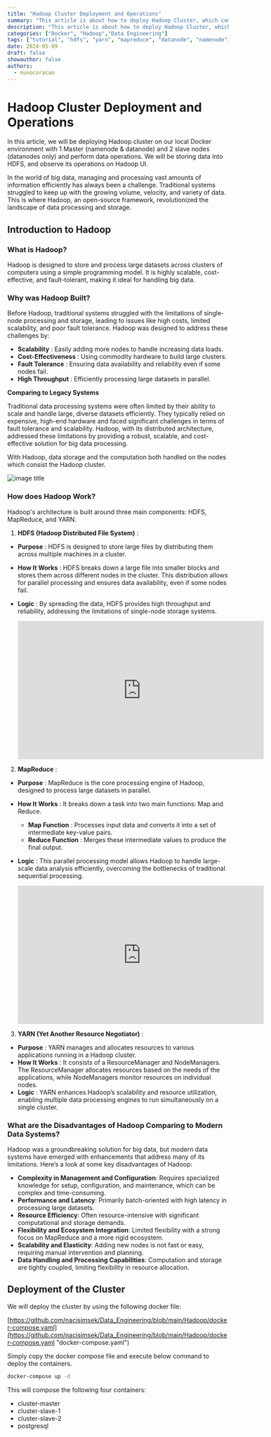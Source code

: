 ```yaml
---
title: "Hadoop Cluster Deployment and Operations"
summary: "This article is about how to deploy Hadoop Cluster, which components it has, how the data is stored and managed in HDFS, how the calculation is done via MapReduce, and how Yarn manage the resources"
description: "This article is about how to deploy Hadoop Cluster, which components it has, how the data is stored and managed in HDFS, how the calculation is done via MapReduce, and how Yarn manage the resources"
categories: ["Docker", "Hadoop","Data Engineering"]
tags: ["tutorial", "hdfs", "yarn", "mapreduce", "datanode", "namenode"]
date: 2024-05-09
draft: false
showauthor: false
authors:
  - nunocoracao
---
```

# Hadoop Cluster Deployment and Operations

In this article, we will be deploying Hadoop cluster on our local Docker environment with 1 Master (namenode & datanode) and 2 slave nodes (datanodes only) and perform data operations. We will be storing data into HDFS, and observe its operations on Hadoop UI.

In the world of big data, managing and processing vast amounts of information efficiently has always been a challenge. Traditional systems struggled to keep up with the growing volume, velocity, and variety of data. This is where Hadoop, an open-source framework, revolutionized the landscape of data processing and storage.

## Introduction to Hadoop

### What is Hadoop?

Hadoop is designed to store and process large datasets across clusters of computers using a simple programming model. It is highly scalable, cost-effective, and fault-tolerant, making it ideal for handling big data.

### Why was Hadoop Built?

Before Hadoop, traditional systems struggled with the limitations of single-node processing and storage, leading to issues like high costs, limited scalability, and poor fault tolerance. Hadoop was designed to address these challenges by:

* **Scalability** : Easily adding more nodes to handle increasing data loads.
* **Cost-Effectiveness** : Using commodity hardware to build large clusters.
* **Fault Tolerance** : Ensuring data availability and reliability even if some nodes fail.
* **High Throughput** : Efficiently processing large datasets in parallel.

**Comparing to Legacy Systems**

Traditional data processing systems were often limited by their ability to scale and handle large, diverse datasets efficiently. They typically relied on expensive, high-end hardware and faced significant challenges in terms of fault tolerance and scalability. Hadoop, with its distributed architecture, addressed these limitations by providing a robust, scalable, and cost-effective solution for big data processing.

With Hadoop, data storage and the computation both handled on the nodes which consist the Hadoop cluster.

![image title](https://dz2cdn1.dzone.com/storage/temp/10071134-hdfsarchitecture.png)

### How does Hadoop Work?

Hadoop's architecture is built around three main components: HDFS, MapReduce, and YARN.

1. **HDFS (Hadoop Distributed File System)** :

* **Purpose** : HDFS is designed to store large files by distributing them across multiple machines in a cluster.
* **How It Works** : HDFS breaks down a large file into smaller blocks and stores them across different nodes in the cluster. This distribution allows for parallel processing and ensures data availability, even if some nodes fail.
* **Logic** : By spreading the data, HDFS provides high throughput and reliability, addressing the limitations of single-node storage systems.

  <iframe width="560" height="315" src="https://www.youtube.com/embed/4Gfl0WuONMY?si=XMSprT5rtXUxBqpk" title="YouTube video player" frameborder="0" allow="accelerometer; autoplay; clipboard-write; encrypted-media; gyroscope; picture-in-picture; web-share" referrerpolicy="strict-origin-when-cross-origin" allowfullscreen></iframe>

2. **MapReduce** :

* **Purpose** : MapReduce is the core processing engine of Hadoop, designed to process large datasets in parallel.
* **How It Works** : It breaks down a task into two main functions: Map and Reduce.

  * **Map Function** : Processes input data and converts it into a set of intermediate key-value pairs.
  * **Reduce Function** : Merges these intermediate values to produce the final output.
* **Logic** : This parallel processing model allows Hadoop to handle large-scale data analysis efficiently, overcoming the bottlenecks of traditional sequential processing.

  <iframe width="560" height="315" src="https://www.youtube.com/embed/bcjSe0xCHbE?si=jVlJSxDC7HZPRaDf" title="YouTube video player" frameborder="0" allow="accelerometer; autoplay; clipboard-write; encrypted-media; gyroscope; picture-in-picture; web-share" referrerpolicy="strict-origin-when-cross-origin" allowfullscreen></iframe>

3. **YARN (Yet Another Resource Negotiator)** :

* **Purpose** : YARN manages and allocates resources to various applications running in a Hadoop cluster.
* **How It Works** : It consists of a ResourceManager and NodeManagers. The ResourceManager allocates resources based on the needs of the applications, while NodeManagers monitor resources on individual nodes.
* **Logic** : YARN enhances Hadoop’s scalability and resource utilization, enabling multiple data processing engines to run simultaneously on a single cluster.

### What are the Disadvantages of Hadoop Comparing to Modern Data Systems?

Hadoop was a groundbreaking solution for big data, but modern data systems have emerged with enhancements that address many of its limitations. Here’s a look at some key disadvantages of Hadoop:

* **Complexity in Management and Configuration**: Requires specialized knowledge for setup, configuration, and maintenance, which can be complex and time-consuming.
* **Performance and Latency**: Primarily batch-oriented with high latency in processing large datasets.
* **Resource Efficiency**: Often resource-intensive with significant computational and storage demands.
* **Flexibility and Ecosystem Integration**: Limited flexibility with a strong focus on MapReduce and a more rigid ecosystem.
* **Scalability and Elasticity**: Adding new nodes is not fast or easy, requiring manual intervention and planning.
* **Data Handling and Processing Capabilities**: Computation and storage are tightly coupled, limiting flexibility in resource allocation.

## Deployment of the Cluster

We will deploy the cluster by using the following docker file:

[https://github.com/nacisimsek/Data_Engineering/blob/main/Hadoop/docker-compose.yaml](https://github.com/nacisimsek/Data_Engineering/blob/main/Hadoop/docker-compose.yaml "docker-compose.yaml")

Simply copy the docker compose file and execute below command to deploy the containers.

```bash
docker-compose up -d
```

This will compose the following four containers:

* cluster-master
* cluster-slave-1
* cluster-slave-2
* postgresql
